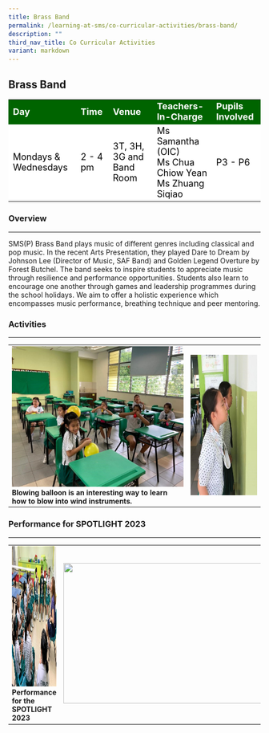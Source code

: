 ```yaml
---
title: Brass Band
permalink: /learning-at-sms/co-curricular-activities/brass-band/
description: ""
third_nav_title: Co Curricular Activities
variant: markdown
---
```

## Brass Band

<table>
<tbody>
	<tr style="background-color:darkgreen;color:white;font-size:18px"><td><b>Day</b></td>
	<td><b>Time</b></td>
	<td><b>Venue</b></td>
	<td><b>Teachers-In-Charge</b></td>
	<td><b>Pupils Involved</b></td>
</tr>
	<tr style="background-color:white;color:black;font-size:18px">
		<td>Mondays &amp; Wednesdays</td>
		<td>2 - 4 pm</td>
	<td>3T, 3H, 3G and Band Room</td>
	<td>Ms Samantha (OIC)<br>Ms Chua Chiow Yean<br>Ms Zhuang Siqiao</td>
	<td>P3 - P6</td>
</tr>
</tbody></table>

### Overview
____________________________________________________________


SMS(P) Brass Band plays music of different genres including classical and pop music. In the recent Arts Presentation, they played Dare to Dream by Johnson Lee (Director of Music, SAF Band) and Golden Legend Overture by Forest Butchel. The band seeks to inspire students to appreciate music through resilience and performance opportunities. Students also learn to encourage one another through games and leadership programmes during the school holidays. We aim to offer a holistic experience which encompasses music performance, breathing technique and peer mentoring.

### Activities
____________________________________________________________

<table>
<tbody><tr>
		<td><img alt="choirspotlight" src="/images/2021_band01.jpg" style="width:500px;height:280px;"><b>Blowing balloon is an interesting way to learn how to blow into wind instruments.</b></td>
		<td><img alt="dancersspotlight" src="/images/2021_band02.jpg" style="width:500px;height:280px;"><b></b> </td>
</tr></tbody></table>



### Performance for SPOTLIGHT 2023
____________________________________________________________

<table>
<tbody><tr>
		<td><img alt="choirspotlight" src="/images/CCAs/Brass%20Band/band%20pic%201.jpg" style="width:500px;height:280px;"><b>Performance for the SPOTLIGHT 2023</b></td>
		<td><img src="/images/CCAs/Brass%20Band/band%20pic%202.jpg" style="width:500px;height:280px;"><b></b> </td>
</tr></tbody></table>